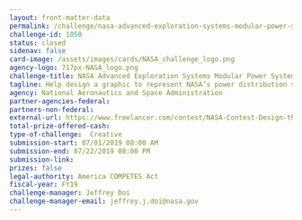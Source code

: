 ```yaml
---
layout: front-matter-data
permalink: /challenge/nasa-advanced-exploration-systems-modular-power-system-graphic-challenge/
challenge-id: 1050
status: closed
sidenav: false
card-image: /assets/images/cards/NASA_challenge_logo.png
agency-logo: 717px-NASA_logo.png
challenge-title: NASA Advanced Exploration Systems Modular Power System Graphic Challenge
tagline: Help design a graphic to represent NASA’s power distribution system – the Advanced Exploration Systems Modular Power System.
agency: National Aeronautics and Space Administration
partner-agencies-federal: 
partners-non-federal: 
external-url: https://www.freelancer.com/contest/NASA-Contest-Design-the-Advanced-Exploration-Systems-AES-Modular-Power-System-Graphic-1528395
total-prize-offered-cash:
type-of-challenge:  Creative
submission-start: 07/01/2019 08:00 AM
submission-end: 07/22/2019 08:00 PM
submission-link: 
prizes: false
legal-authority: America COMPETES Act
fiscal-year: FY19
challenge-manager: Jeffrey Doi
challenge-manager-email: jeffrey.j.doi@nasa.gov
---
```

